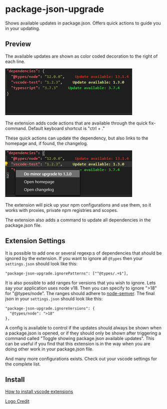 # package-json-upgrade

Shows available updates in package.json. Offers quick actions to guide you in your updating.

## Preview

The available updates are shown as color coded decoration to the right of each line.

![feature X](images/preview1.png)

The extension adds code actions that are available through the quick fix-command. Default keyboard shortcut is "ctrl + ."

These quick actions can update the dependency, but also links to the homepage and, if found, the changelog.

![feature X](images/preview2.png)

The extension will pick up your npm configurations and use them, so it works with proxies, private npm registries and scopes.

The extension also adds a command to update all dependencies in the package.json file.

## Extension Settings

It is possible to add one or several regexp:s of dependencies that should be ignored by the extension. If you want to ignore all `@types` then your `settings.json` should look like this:

```
"package-json-upgrade.ignorePatterns": ["^@types/.+$"],
```

It is also possible to add ranges for versions that you wish to ignore. Lets say your application uses node v18. Then you can specify to ignore ">18" for "@types/node". The ranges should adhere to [node-semver](https://github.com/npm/node-semver?tab=readme-ov-file#ranges). The final json in your `settings.json` should look like this:

```
"package-json-upgrade.ignoreVersions": {
  "@types/node": ">18"
},
```

A config is available to control if the updates should always be shown when a package.json is opened, or if they should only be shown after triggering a command called "Toggle showing package.json available updates". This can be useful if you find that this extension is in the way when you are doing other work in your package.json file.

And many more configurations exists. Check out your vscode settings for the complete list.

## Install

[How to install vscode extensions](https://code.visualstudio.com/docs/editor/extension-gallery)

[ Logo Credit ](https://smashicons.com)

